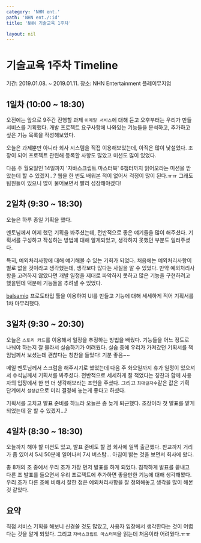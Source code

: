 ```yaml
---
category: 'NHN ent.'
path: 'NHN ent./:id'
title: 'NHN 기술교육 1주차'

layout: nil
---
```


# 기술교육 1주차 Timeline
기간: 2019.01.08. ~ 2019.01.11.
장소: NHN Entertainment 플레이뮤지엄

## 1일차 (10:00 ~ 18:30)
오전에는 앞으로 9주간 진행할 과제 `이메일 서비스`에 대해 듣고 오후부터는 우리가 만들 서비스를 기획했다.
개발 프로젝트 요구사항에 나와있는 기능들을 분석하고, 추가하고 싶은 기능 목록을 작성해보았다.

오늘은 과제뿐만 아니라 회사 시스템을 직접 이용해보았는데, 아직은 많이 낯설었다.
조장이 되어 프로젝트 관련해 등록할 사항도 많았고 미션도 많이 있었다.

다음 주 월요일인 14일까지 '자바스크립트 마스터북' 6챕터까지 읽어오라는 미션을 받았는데 할 수 있겠지...?
웹을 한 번도 배워본 적이 없어서 걱정이 많이 된다.ㅠㅠ
그래도 팀원들이 있으니 많이 물어보면서 빨리 성장해야겠다!

## 2일차 (9:30 ~ 18:30)
오늘은 하루 종일 기획을 했다.

멘토님께서 어제 했던 기획을 봐주셨는데, 전반적으로 좋은 얘기들을 많이 해주셨다.
기획서를 구성하고 작성하는 방법에 대해 알게되었고, 생각하지 못했던 부분도 일러주셨다.

특히, 예외처리사항에 대해 얘기해볼 수 있는 기회가 되었다.
처음에는 예외처리사항이 별로 없을 것이라고 생각했는데, 생각보다 많다는 사실을 알 수 있었다.
만약 예외처리사항을 고려하지 않았다면 개발 일정을 제대로 파악하지 못하고 많은 기능을 구현하려고 했을텐데 덕분에 기능들을 추려낼 수 있었다.

[balsamiq](https://balsamiq.com/) 프로토타입 툴을 이용하여 UI를 만들고 기능에 대해 세세하게 적어 기획서를 1차 마무리했다.

## 3일차 (9:30 ~ 20:30)
오늘은 `스토리 카드`를 이용해서 일정을 추정하는 방법을 배웠다.
기능들을 어느 정도로 나눠야 하는지 잘 몰라서 실습하기가 어려웠다.
실습 중에 우리가 가져갔던 기획서를 책임님께서 보셨는데 괜찮다는 칭찬을 들었다! 기분 좋음~~

메일 멘토님께서 스크럼을 해주시기로 했었는데 다음 주 화요일까지 휴가 일정이 있으셔서 수석님께서 기획서를 봐주셨다.
전반적으로 세세하게 잘 적었다는 칭찬과 함께 사용자의 입장에서 한 번 더 생각해보라는 조언을 주셨다.
그리고 `최대글자수`같은 값은 기획 단계에서 `설정값`으로 미리 결정해 놓는게 좋다고 하셨다.

기획서를 고치고 발표 준비를 하느라 오늘은 좀 늦게 퇴근했다.
조장이라 첫 발표를 맡게 되었는데 잘 할 수 있겠지...?

## 4일차 (8:30 ~ 18:30)
오늘까지 해야 할 미션도 있고, 발표 준비도 할 겸 회사에 일찍 출근했다.
판교까지 거리가 좀 있어서 5시 50분에 일어나서 7시 버스탐... 아침이 밝는 것을 보면서 회사에 왔다.

총 8개의 조 중에서 우리 조가 가장 먼저 발표를 하게 되었다.
침착하게 발표를 끝내고 다른 조 발표를 들으면서 우리 프로젝트에 추가하면 좋을만한 기능에 대해 생각해봤다.
우리 조가 다른 조에 비해서 잘한 점은 예외처리사항을 잘 정의해놓고 생각을 많이 해본 것 같았다.

## 요약
직접 서비스 기획을 해보니 신경쓸 것도 많았고, 사용자 입장에서 생각한다는 것이 어렵다는 것을 알게 되었다.
그리고 `자바스크립트 마스터북`을 읽는데 처음이라 어려웠다.ㅠㅠ
